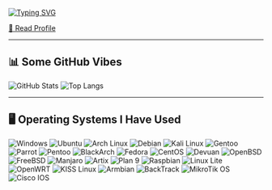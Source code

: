 [![Typing SVG](https://readme-typing-svg.demolab.com?font=Fira+Code&pause=500&color=ff79c6&center=false&vCenter=false&width=700&lines=👋+Hey+there%2C+I'm+%40shitodcy;👋+こんにちは、私は+%40shitodcy+です)](https://github.com/shitodcy)


[📄 Read Profile](https://lazybear.my.id)


---
## 📊 Some GitHub Vibes
![GitHub Stats](https://github-readme-stats.vercel.app/api?username=shitodcy&show_icons=true&theme=tokyonight)
![Top Langs](https://github-readme-stats.vercel.app/api/top-langs/?username=shitodcy&layout=compact&theme=tokyonight)

---

## 🖥️ Operating Systems I Have Used
![Windows](https://img.shields.io/badge/Windows-0078D6?style=for-the-badge&logo=windows&logoColor=white)
![Ubuntu](https://img.shields.io/badge/Ubuntu_(currently_using)-E95420?style=for-the-badge&logo=ubuntu&logoColor=white)
![Arch Linux](https://img.shields.io/badge/Arch_Linux_(currently_using)-1793D1?style=for-the-badge&logo=arch-linux&logoColor=white)
![Debian](https://img.shields.io/badge/Debian-A81D33?style=for-the-badge&logo=debian&logoColor=white)
![Kali Linux](https://img.shields.io/badge/Kali_Linux-557C94?style=for-the-badge&logo=kali-linux&logoColor=white)
![Gentoo](https://img.shields.io/badge/Gentoo-54487A?style=for-the-badge&logo=gentoo&logoColor=white)
![Parrot](https://img.shields.io/badge/Parrot%20Linux-1f1f1f?style=for-the-badge&logo=parrot-security&logoColor=white)
![Pentoo](https://img.shields.io/badge/Pentoo-000000?style=for-the-badge&logo=linux&logoColor=white)
![BlackArch](https://img.shields.io/badge/BlackArch-000000?style=for-the-badge&logo=arch-linux&logoColor=red)
![Fedora](https://img.shields.io/badge/Fedora-294172?style=for-the-badge&logo=fedora&logoColor=white)
![CentOS](https://img.shields.io/badge/CentOS-262577?style=for-the-badge&logo=centos&logoColor=white)
![Devuan](https://img.shields.io/badge/Devuan-6149D3?style=for-the-badge&logo=debian&logoColor=white)
![OpenBSD](https://img.shields.io/badge/OpenBSD-F2CA30?style=for-the-badge&logo=openbsd&logoColor=black)
![FreeBSD](https://img.shields.io/badge/FreeBSD-AB2B28?style=for-the-badge&logo=freebsd&logoColor=white)
![Manjaro](https://img.shields.io/badge/Manjaro-35BF5C?style=for-the-badge&logo=manjaro&logoColor=white)
![Artix](https://img.shields.io/badge/Artix-1677A8?style=for-the-badge&logo=artix-linux&logoColor=white)
![Plan 9](https://img.shields.io/badge/Plan%209-black?style=for-the-badge&logo=proxmox&logoColor=white)
![Raspbian](https://img.shields.io/badge/Raspbian-C51A4A?style=for-the-badge&logo=raspberry-pi&logoColor=white)
![Linux Lite](https://img.shields.io/badge/Linux_Lite-4F7AB7?style=for-the-badge&logo=linux&logoColor=white)
![OpenWRT](https://img.shields.io/badge/OpenWRT-1F8DD6?style=for-the-badge&logo=openwrt&logoColor=white)
![KISS Linux](https://img.shields.io/badge/KISS_Linux-black?style=for-the-badge&logo=linux&logoColor=white)
![Armbian](https://img.shields.io/badge/Armbian-EF4E22?style=for-the-badge&logo=arm&logoColor=white)
![BackTrack](https://img.shields.io/badge/BackTrack-DD1B16?style=for-the-badge&logo=linux&logoColor=white)
![MikroTik OS](https://img.shields.io/badge/MikroTik%20OS-AA0000?style=for-the-badge&logoColor=white)
![Cisco IOS](https://img.shields.io/badge/Cisco%20IOS-005073?style=for-the-badge&logoColor=white)
